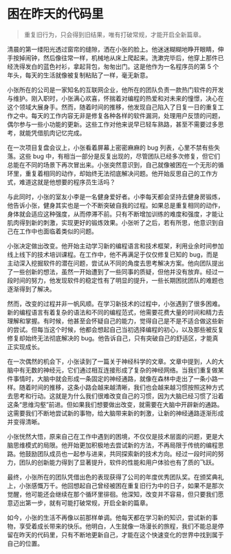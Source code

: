 # 困在昨天的代码里
> 重复旧行为，只会得到旧结果，唯有打破常规，才能开启全新篇章。

清晨的第一缕阳光透过窗帘的缝隙，洒在小张的脸上。他迷迷糊糊地睁开眼睛，伸手按掉闹钟，然后像往常一样，机械地从床上爬起来。洗漱完毕后，他穿上那件已经洗得发白的蓝色衬衫，拿起背包，匆匆出门。这是他作为一名程序员的第 5 个年头，每天的生活就像被复制粘贴了一样，毫无新意。

小张所在的公司是一家知名的互联网企业，他所在的团队负责一款热门软件的开发与维护。刚入职时，小张满心欢喜，怀揣着对编程的热爱和对未来的憧憬，决心在这个领域大展身手。然而，随着时间的推移，他发现自己陷入了日复一日的重复工作之中。每天的工作内容无非是修复各种各样的软件漏洞，处理用户反馈的问题，偶尔参与一些小功能的更新。这些工作对他来说早已轻车熟路，甚至不需要过多思考，就能凭借肌肉记忆完成。

在一次项目复盘会议上，小张看着屏幕上密密麻麻的 bug 列表，心里不禁有些失落。这些 bug 中，有相当一部分是反复出现的，尽管团队已经多次修复，但它们总能在不同的场景下再次冒出来。小张突然意识到，自己就像被困在一个无形的循环里，重复着相同的动作，却始终无法彻底解决问题。他开始反思自己的工作方式，难道这就是他想要的程序员生活吗？

与此同时，小张的室友小李是一名健身爱好者。小李每天都会坚持去健身房锻炼，他告诉小张，健身其实也是一个不断突破自我的过程。如果总是重复相同的动作，身体就会适应这种强度，从而停滞不前。只有不断增加训练的难度和强度，才能让肌肉得到新的刺激，实现更好的锻炼效果。小张听了之后，若有所思，他意识到自己在工作中也面临着类似的问题。

小张决定做出改变。他开始主动学习新的编程语言和技术框架，利用业余时间参加线上线下的技术培训课程。在工作中，他不再满足于仅仅修复已知的 bug，而是主动深入挖掘软件的潜在问题，尝试从不同的角度去思考解决方案。他向团队提出了一些创新的想法，虽然一开始遭到了一些同事的质疑，但他并没有放弃。经过一段时间的努力，他发现软件的稳定性有了明显的提升，一些长期困扰团队的难题也逐渐得到了解决。

然而，改变的过程并非一帆风顺。在学习新技术的过程中，小张遇到了很多困难。新的编程语言有着复杂的语法和不同的编程范式，他需要花费大量的时间和精力去理解和掌握。有时候，他甚至会怀疑自己的能力，觉得自己是不是不适合做这些新的尝试。但每当这个时候，他都会想起自己当初选择编程的初心，以及那些被反复修复却始终无法彻底解决的 bug。他告诉自己，只有突破自己的舒适区，才能真正实现成长。

在一次偶然的机会下，小张读到了一篇关于神经科学的文章。文章中提到，人的大脑中有无数的神经元，它们通过相互连接形成了复杂的神经网络。当我们重复做某件事情时，大脑中就会形成一条固定的神经通路，就像在森林中走出了一条小路一样。随着时间的推移，这条小路会越来越清晰，我们也会越来越习惯按照这种方式去思考和行动。这就是为什么我们很难改变自己的习惯，因为大脑已经习惯了沿着这条“思维沟壑”前进。但如果我们想要做出改变，就需要在大脑中开辟新的通路。这需要我们不断地尝试新的事物，给大脑带来新的刺激，让新的神经通路逐渐形成并变得清晰。

小张恍然大悟，原来自己在工作中遇到的困境，不仅仅是技术层面的问题，更是大脑思维模式的局限。他开始更加积极地去尝试新的方法，不再局限于传统的编程思路。他鼓励团队成员也一起参与进来，共同探索新的技术方向。经过一段时间的努力，团队的创新能力得到了显著提升，软件的性能和用户体验也有了质的飞跃。

最终，小张所在的团队凭借出色的表现获得了公司的年度优秀团队奖。在颁奖典礼上，小张感慨万千。他回想起自己曾经被困在重复旧行为中的日子，如果不是那次觉醒，他可能还会继续在那个循环里徘徊。他深知，改变并不容易，但只要我们愿意迈出第一步，就有可能打破常规，开启全新的篇章。

如今，小张的生活不再像以前那样单调。他每天都在学习新的知识，尝试新的事物，享受着成长带来的快乐。他明白，人生就像一场漫长的旅程，我们不能总是停留在昨天的代码里，只有不断地更新自己，才能在这个快速变化的世界中找到属于自己的位置。